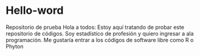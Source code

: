 # Hello-word
Repositorio de prueba
Hola a todos:
Estoy aquí tratando de probar este repositorio de códigos.
Soy estadístico de profesión y quiero ingresar a ala programación.
Me gustaría entrar a los códigos de software libre como R o Phyton
